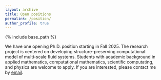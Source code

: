 ```yaml
---
layout: archive
title: Open positions
permalink: /position/
author_profile: true
---
```


{% include base_path %}

We have one opening Ph.D. position starting in Fall 2025. The research project is centered on developing structure-preserving computational model of multi-scale fluid systems. Students with academic background in applied mathematics, computational mathematics, scientific computating, and physics are welcome to apply. If you are interested, please contact me by [email](mailto:leihuan@msu.edu).



